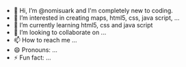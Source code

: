 - 👋 Hi, I’m @nomisuark and I'm completely new to coding.
- 👀 I’m interested in creating maps, html5, css, java script, ...
- 🌱 I’m currently learning html5, css and java script
- 💞️ I’m looking to collaborate on ...
- 📫 How to reach me ...
- 😄 Pronouns: ...
- ⚡ Fun fact: ...

<!---
nomisuark/nomisuark is a ✨ special ✨ repository because its `README.md` (this file) appears on your GitHub profile.
You can click the Preview link to take a look at your changes.
--->
